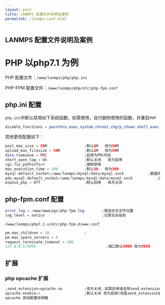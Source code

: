```yaml
---
layout: post
title: LANMPS 配置文件说明及案例
permalink: /lanmps-conf.html
---
```

LANMPS 配置文件说明及案例
------------------------------------
# PHP 以php7.1 为例
PHP     配置文件：`/www/lanmps/php/php.ini`

PHP-FPM 配置文件：`/www/lanmps/php/etc/php-fpm.conf`

## php.ini 配置
`php.ini`中默认禁用如下系统函数，如需使用，自行删除使用的函数，并重启`PHP`
```PHP
disable_functions = passthru,exec,system,chroot,chgrp,chown,shell_exec,proc_open,proc_get_status,ini_alter,ini_restore,dl,openlog,syslog,readlink,symlink,popepassthru,stream_socket_server
```
其他更改配置如下：
```PHP
post_max_size = 50M                 ;默认8M   改为50M
upload_max_filesize = 50M           ;默认2M   改为50M
date.timezone = PRC                 ;启用为PRC时区
short_open_tag = On                 ;默认关闭   改为启用
cgi.fix_pathinfo=0                  ;强制禁用
max_execution_time = 300            ;默认30   改为300
mysql.default_socket=/www/lanmps/mysql/data/mysql.sock           ;数据库
pdo_mysql.default_socket=/www/lanmps/mysql/data/mysql.sock           ;数据库
expose_php = Off                    ;默认启用   改为关闭
```
## php-fpm.conf 配置
```PHP
error_log = /www/wwwLogs/php-fpm.log        ;错误日志文件位置
log_level = notice                          ;记录日志级别
```
`/www/lanmps/php7.1.x/etc/php-fpm.d/www.conf`
```php
pm.max_children = 10                ;
pm.max_spare_servers = 6
request_terminate_timeout = 100
127.0.0.1:9950                                ;端口默认9000 改为9950
```


## 扩展
### php opcache 扩展
```php
;zend_extension=opcache.so          ;改为关闭，如需启用请去除zend_extension前;号
opcache.enable=1                    ;默认关闭 改为启用(但是zend_extension扩展未启用所以没有生效，为快速启用opcache而设置，如需启用，按上一条直接设置就可以启用)
opcache 其他配置说明略
```